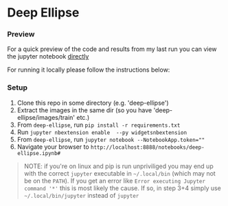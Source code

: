 # Deep Ellipse

### Preview

For a quick preview of the code and results from my last run you can view the jupyter notebook [directly](http://nbviewer.jupyter.org/github/syagev/deep-ellipse/blob/d4b7b9e2cd9088f60a8e639c612a24695b22a7bd/deep-ellipse.ipynb)

For running it locally please follow the instructions below:

### Setup

1. Clone this repo in some directory (e.g. 'deep-ellipse')
2. Extract the images in the same dir (so you have 'deep-ellipse/images/train' etc.)
3. From `deep-ellipse`, run `pip install -r requirements.txt`
4. Run `jupyter nbextension enable  --py widgetsnbextension`
5. From `deep-ellipse`, run `jupyter notebook --NotebookApp.token=""`
6. Navigate your browser to `http://localhost:8888/notebooks/deep-ellipse.ipynb#`

> NOTE: if you're on linux and pip is run unpriviliged you may end up with the correct `jupyter` executable in `~/.local/bin` (which may not be on the `PATH`). If you get an error like `Error executing Jupyter command '*'` this is most likely the cause. If so, in step 3+4 simply use `~/.local/bin/jupyter` instead of `jupyter`
